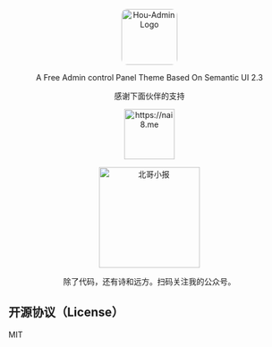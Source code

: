 <p align="center">
    <a href="https://nai8.me/hou-admin">
        <img src="https://nai8.me/images/hou/black-logo.png" height="100" style="border-radius:10px" alt="Hou-Admin Logo"/>
    </a>
</p>
<p align="center">
    A Free Admin control Panel Theme Based On Semantic UI 2.3
</p>

<p align="center">
    感谢下面伙伴的支持
</p>
<p align="center">
    <a href="https://nai8.me">
        <img src="https://nai8.me/images/logo.png" height="90" alt="https://nai8.me"/>
    </a>
</p>
<p align="center">
    <img src="https://nai8.me/images/qrcodes/xiaobao-qrcode.jpg" height="180" alt="北哥小报"/>
</p>
<p align="center">
    除了代码，还有诗和远方。扫码关注我的公众号。
</p>

## 开源协议（License）
MIT